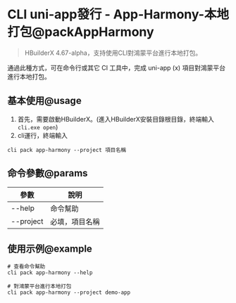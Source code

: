 # CLI uni-app發行 - App-Harmony-本地打包@packAppHarmony

> HBuilderX 4.67-alpha，支持使用CLI對鴻蒙平台進行本地打包。

通過此種方式，可在命令行或其它 CI 工具中，完成 uni-app (x) 項目對鴻蒙平台進行本地打包。

## 基本使用@usage

1. 首先，需要啟動HBuilderX。(進入HBuilderX安裝目錄根目錄，終端輸入`cli.exe open`)
2. cli運行，終端輸入
```shell
cli pack app-harmony --project 項目名稱
```

## 命令參數@params

| 參數       | 說明                      |
| ---------- | ------------------------ |
| --help     | 命令幫助                  |
| --project  | 必填，項目名稱            |


## 使用示例@example
```shell
# 查看命令幫助
cli pack app-harmony --help

# 對鴻蒙平台進行本地打包
cli pack app-harmony --project demo-app
```
